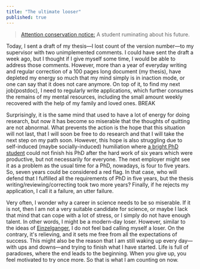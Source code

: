 ```yaml
---
title: "The ultimate looser"
published: true
---
```



<blockquote>
	<a href="https://people.well.com/user/jonl/viridiandesign/notes/1-25/Note%2000002.txt">Attention conservation notice:</a> A student ruminating about his future. 
</blockquote>

Today, I sent a draft of my thesis—I lost count of the version number—to my supervisor with two unimplemented comments. I could have sent the draft a week ago, but I thought if I give myself some time,  I would be able to address those comments. However, more than a year of everyday writing and regular correction of a 100 pages long document (my thesis), have depleted my energy so much that my mind simply is in inaction mode, or one can say that it does not care anymore. On top of it, to find my next job(postdoc), I need to regularly write applications, which further consumes the remains of my mental resources, including the small amount weekly recovered with the help of my family and loved ones.
BREAK  

Surprisingly, it is the same mind that used to have a lot of energy for doing research, but now it has become so miserable that the thoughts of quitting are not abnormal. What prevents the action is the hope that this situation will not last, that I will soon be free to do research and that I will take the next step on my path soon. However, this hope is also struggling due to self-induced (maybe socially-induced) humiliation where [a bright PhD student](./2025-01-20-21-43.html) could not finish his PhD after the hard work of six years which were productive, but not necessarily for everyone. The next employer might see it as a problem as the usual time for a PhD, nowadays, is four to five years. So, seven years could be considered a red flag. In that case, who will defend that I fulfilled all the requirements of PhD in five years, but the thesis writing/reviewing/correcting took two more years? Finally, if he rejects my application, I call it a failure, an utter failure.

Very often, I wonder why a career in science needs to be so miserable. If it is not, then I am not a very suitable candidate for science, or maybe I lack that mind that can cope with a lot of stress, or I simply do not have enough talent. In other words, I might be a modern-day loser. However, similar to the ideas of [Einzelganger](https://www.youtube.com/@Einzelg%C3%A4nger/search?query=looser), I do not feel bad calling myself a loser. On the contrary, it's relieving, and it sets me free from all the expectations of success. This might also be the reason that I am still waking up every day—with ups and downs—and trying to finish what I have started. Life is full of paradoxes, where the end leads to the beginning. When you give up, you feel motivated to try once more. So that is what I am counting on now.








